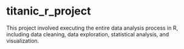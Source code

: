 # titanic_r_project
This project involved executing the entire data analysis process in R, including data cleaning, data exploration, statistical analysis, and visualization.
